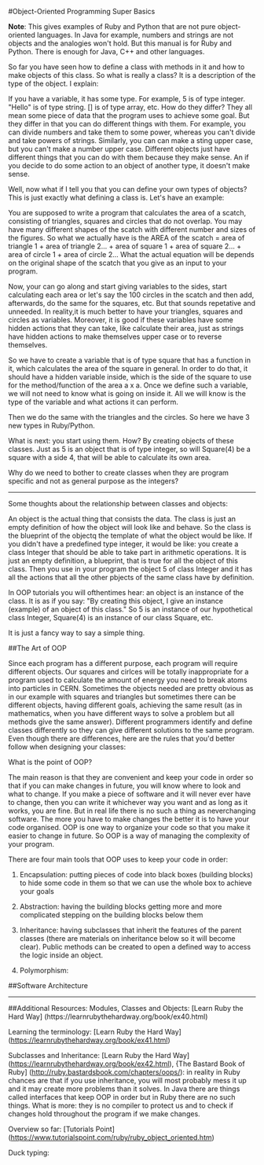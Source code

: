 #Object-Oriented Programming Super Basics

**Note**: This gives examples of Ruby and Python that are not pure object-oriented languages. In Java for example, numbers and strings are not objects and the analogies won't hold. But this manual is for Ruby and Python. There is enough for Java, C++ and other languages.

So far you have seen how to define a class with methods in it and how to make objects of this class. So what is really a class? It is a description of the type of the object. I explain: 

If you have a variable, it has some type. For example, 5 is of type integer. "Hello" is of type string. [] is of type array, etc. How do they differ? They all mean some piece of data that the program uses to achieve some goal. But they differ in that you can do different things with them. For example, you can divide numbers and take them to some power, whereas you can't divide and take powers of strings. Similarly, you can can make a sting upper case, but you can't make a number upper case. Different objects just have different things that you can do with them because they make sense. An if you decide to do some action to an object of another type, it doesn't make sense. 

Well, now what if I tell you that you can define your own types of objects? This is just exactly what defining a class is. Let's have an example: 

You are supposed to write a program that calculates the area of a scatch, consisting of triangles, squares and circles that do not overlap. You may have many different shapes of the scatch with different number and sizes of the figures. So what we actually have is the AREA of the scatch = area of triangle 1 + area of triangle 2... + area of square 1 + area of square 2... + area of circle 1 + area of circle 2... What the actual equation will be depends on the original shape of the scatch that you give as an input to your program. 

Now, your can go along and start giving variables to the sides, start calculating each area or let's say the 100 circles in the scatch and then add, afterwards, do the same for the squares, etc. But that sounds repetative and unneeded. In reality,it is much better to have your triangles, squares and circles as variables. Moreover, it is good if these variables have some hidden actions that they can take, like calculate their area, just as strings have hidden actions to make themselves upper case or to reverse themselves. 

So we have to create a variable that is of type square that has a function in it, which calculates the area of the square in general. In order to do that, it should have a hidden variable inside, which is the side of the square to use for the method/function of the area a x a. Once we define such a variable, we will not need to know what is going on inside it. All we will know is the type of the variable and what actions it can perform. 

Then we do the same with the triangles and the circles. So here we have 3 new types in Ruby/Python. 

What is next: you start using them. How? By creating objects of these classes. Just as 5 is an object that is of type integer, so will Square(4) be a square with a side 4, that will be able to calculate its own area. 

Why do we need to bother to create classes when they are program specific and not as general purpose as the integers? 

<hr>
Some thoughts about the relationship between classes and objects: 

An object is the actual thing that consists the data. The class is just an empty definition of how the object will look like and behave. So the class is the blueprint of the objectq the template of what the object would be like. If you didn't have a predefined type integer, it would be like: you create a class Integer that should be able to take part in arithmetic operations. It is just an empty definition, a blueprint, that is true for all the object of this class. Then you use in your program the object 5 of class Integer and it has all the actions that all the other pbjects of the same class have by definition. 

In OOP tutorials you will ofthentimes hear: an object is an instance of the class. It is as if you say: "By creating this object, I give an instance (example) of an object of this class." So 5 is an instance of our hypothetical class Integer, Square(4) is an instance of our class Square, etc. 

It is just a fancy way to say a simple thing. 

##The Art of OOP

Since each program has a different purpose, each program will require different objects. Our squares and cirlces will be totally inappropriate for a program used to calculate the amount of energy you need to break atoms into particles in CERN. Sometimes the objects needed are pretty obvious as in our example with squares and triangles but sometimes there can be different objects, having different goals, achieving the same result (as in mathematics, when you have different ways to solve a problem but all methods give the same answer). Different programmers identify and define classes differently so they can give different solutions to the same program. Even though there are differences, here are the rules that you'd better follow when designing your classes: 

What is the point of OOP?

The main reason is that they are convenient and keep your code in order so that if you can make changes in future, you will know where to look and what to change. If you make a piece of software and it will never ever have to change, then you can write it whichever way you want and as long as it works, you are fine. But in real life there is no such a thing as neverchanging software. The more you have to make changes the better it is to have your code organised. OOP is one way to organize your code so that you make it easier to change in future. So OOP is a way of managing the complexity of your program.

There are four main tools that OOP uses to keep your code in order: 

1. Encapsulation: putting pieces of code into black boxes (building blocks) to hide some code in them so that we can use the whole box to achieve your goals

2. Abstraction: having the building blocks getting more and more complicated stepping on the building blocks below them

3. Inheritance: having subclasses that inherit the features of the parent classes (there are materials on inheritance below so it will become clear). Public methods can be created to open a defined way to access the logic inside an object. 

4. Polymorphism: 

##Software Architecture

<hr>
##Additional Resources: 
Modules, Classes and Objects: [Learn Ruby the Hard Way] (https://learnrubythehardway.org/book/ex40.html)

Learning the terminology: [Learn Ruby the Hard Way] (https://learnrubythehardway.org/book/ex41.html)

Subclasses and Inheritance: [Learn Ruby the Hard Way] (https://learnrubythehardway.org/book/ex42.html), {The Bastard Book of Ruby] (http://ruby.bastardsbook.com/chapters/oops/): in reality in Ruby chances are that if you use inheritance, you will most probably mess it up and it may create more problems than it solves. In Java there are things called interfaces that keep OOP in order but in Ruby there are no such things. What is more: they is no compiler to protect us and to check if changes hold throughout the program if we make changes. 

Overview so far: [Tutorials Point] (https://www.tutorialspoint.com/ruby/ruby_object_oriented.htm)

Duck typing: 
